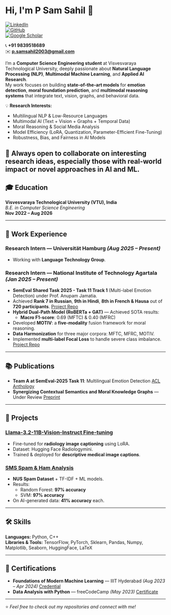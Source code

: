 # Hi, I'm P Sam Sahil 👋  

[![LinkedIn](https://img.shields.io/badge/LinkedIn-Profile-blue?logo=linkedin)](https://www.linkedin.com/in/p-sam-sahil-782755245/)  
[![GitHub](https://img.shields.io/badge/GitHub-Profile-black?logo=github)](https://github.com/P-SAM-SAHIL)  
[![Google Scholar](https://img.shields.io/badge/Google%20Scholar-Profile-lightgrey?logo=google-scholar)](https://scholar.google.com/citations?user=iZSvkDoAAAAJ&hl=en)  

📞 **+91 9839518689**  
✉️ **[p.samsahil2003@gmail.com](mailto:p.samsahil2003@gmail.com)**  


I’m a **Computer Science Engineering student** at Visvesvaraya Technological University, deeply passionate about **Natural Language Processing (NLP)**, **Multimodal Machine Learning**, and **Applied AI Research**.  
My work focuses on building **state-of-the-art models** for **emotion detection**, **moral foundation prediction**, and **multimodal reasoning systems** that integrate text, vision, graphs, and behavioral data.  

💡 **Research Interests:**  
- Multilingual NLP & Low-Resource Languages  
- Multimodal AI (Text + Vision + Graphs + Temporal Data)  
- Moral Reasoning & Social Media Analysis  
- Model Efficiency (LoRA, Quantization, Parameter-Efficient Fine-Tuning)  
- Robustness, Bias, and Fairness in AI Models  

🤝 **Always open to collaborate** on interesting research ideas, especially those with real-world impact or novel approaches in AI and ML. 
---

## 🎓 Education
**Visvesvaraya Technological University (VTU), India**  
_B.E. in Computer Science Engineering_  
**Nov 2022 – Aug 2026**  

---

## 💼 Work Experience  

### Research Intern — Universität Hamburg _(Aug 2025 – Present)_  
* Working with **Language Technology Group**.  

### Research Intern — National Institute of Technology Agartala _(Jan 2025 – Present)_  
* **SemEval Shared Task 2025 - Task 11 Track 1** (Multi-label Emotion Detection) under Prof. Anupam Jamatia.  
* Achieved **Rank 7 in Russian**, **9th in Hindi**, **8th in French & Hausa** out of **720 participants**. [Project Repo](https://github.com/P-SAM-SAHIL/SemEval-2025-Task-11---Track-A)  
* **Hybrid Dual-Path Model (RoBERTa + GAT)** — Achieved SOTA results:  
  - **Macro F1-score**: 0.69 (MFTC) & 0.40 (MFRC)  
* Developed **MOTIV**: a **five-modality** fusion framework for moral reasoning.  
* **Data Harmonization** for three major corpora: MFTC, MFRC, MOTIV.  
* Implemented **multi-label Focal Loss** to handle severe class imbalance.  [Project Repo](https://github.com/P-SAM-SAHIL/Synergizing-Contextual-Semantics-and-Moral-Knowledge-Graphs-Moral-Foundation-Prediction)

---

## 📚 Publications  
- **Team A at SemEval-2025 Task 11**: Multilingual Emotion Detection [ACL Anthology](https://aclanthology.org/2025.semeval-1.12/)  
- **Synergizing Contextual Semantics and Moral Knowledge Graphs** — Under Review [Preprint](https://www.authorea.com/doi/full/10.22541/au.175440469.97011244/v1)  

---

## 🚀 Projects  

### [Llama-3.2-11B-Vision-Instruct Fine-tuning](https://github.com/P-SAM-SAHIL/LLama-3.2-11b-vision-instruct-Fine-tune)  
* Fine-tuned for **radiology image captioning** using LoRA.  
* Dataset: Hugging Face Radiologymini.  
* Trained & deployed for **descriptive medical image captions**.  

### [SMS Spam & Ham Analysis](https://github.com/P-SAM-SAHIL/SMS-Spam-Prediction)  
* **NUS Spam Dataset** + TF-IDF + ML models.  
* Results:  
  - Random Forest: **97% accuracy**  
  - SVM: **97% accuracy**  
* On AI-generated data: **41% accuracy** each.  


---

## 🛠 Skills  
**Languages:** Python, C++  
**Libraries & Tools:** TensorFlow, PyTorch, Sklearn, Pandas, Numpy, Matplotlib, Seaborn, HuggingFace, LaTeX  

---

## 📜 Certifications  
- **Foundations of Modern Machine Learning** — IIIT Hyderabad _(Aug 2023 – Apr 2024)_ [Credential](https://ihub-data.ai/archives/courses/foundations-of-modern-machine-learning-august-2023/)  
- **Data Analysis with Python** — freeCodeCamp _(May 2023)_ [Certificate](https://www.freecodecamp.org/certification/p_sam_sahil/data-analysis-with-python-v7)  

---
⭐ _Feel free to check out my repositories and connect with me!_
